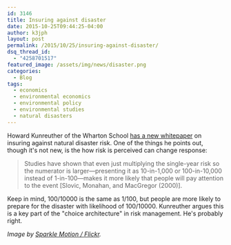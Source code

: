 ```yaml
---
id: 3146
title: Insuring against disaster
date: 2015-10-25T09:44:25-04:00
author: k3jph
layout: post
permalink: /2015/10/25/insuring-against-disaster/
dsq_thread_id:
  - "4258701517"
featured_image: /assets/img/news/disaster.png
categories:
  - Blog
tags:
  - economics
  - environmental economics
  - environmental policy
  - environmental studies
  - natural disasters
---
```

Howard Kunreuther of the Wharton School [has a new whitepaper](http://opim.wharton.upenn.edu/risk/conference/pprs/Kunreuther_Role-of-Insurance-in-Risk-Management.pdf) on insuring against natural disaster risk.  One of the things he points out, though it's not new, is the how risk is perceived can change response:

>  Studies have shown that even just multiplying the single-year risk so the numerator is larger—presenting it as 10-in-1,000 or 100-in-10,000 instead of 1-in-100—makes it more likely that people will pay attention to the event [Slovic, Monahan, and MacGregor (2000)].

Keep in mind, 100/10000 is the same as 1/100, but people are more likely to prepare for the disaster with likelihood of 100/10000.  Kunreuther argues this is a key part of the "choice architecture" in risk management.  He's probably right.

_Image by [Sparkle Motion / Flickr](https://www.flickr.com/photos/54125007@N08/14937438388/)._
